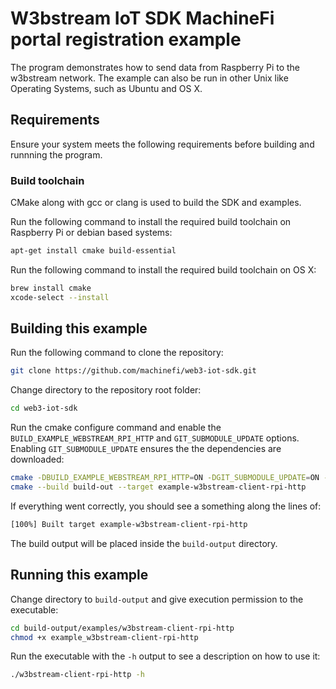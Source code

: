 # W3bstream IoT SDK MachineFi portal registration example

The program demonstrates how to send data from Raspberry Pi to the w3bstream network. The example can also be run in other Unix like Operating Systems, such as Ubuntu and OS X.  

## Requirements

Ensure your system meets the following requirements before building and runnning the program.  

### Build toolchain

CMake along with gcc or clang is used to build the SDK and examples.  

Run the following command to install the required build toolchain on Raspberry Pi or debian based systems:  

```bash
apt-get install cmake build-essential
```  

Run the following command to install the required build toolchain on OS X:  

```bash
brew install cmake
xcode-select --install
```

## Building this example

Run the following command to clone the repository:  

```bash
git clone https://github.com/machinefi/web3-iot-sdk.git
```

Change directory to the repository root folder:  

```bash
cd web3-iot-sdk
```

Run the cmake configure command and enable the `BUILD_EXAMPLE_WEBSTREAM_RPI_HTTP` and `GIT_SUBMODULE_UPDATE` options. Enabling `GIT_SUBMODULE_UPDATE` ensures the the dependencies are downloaded:  

```bash
cmake -DBUILD_EXAMPLE_WEBSTREAM_RPI_HTTP=ON -DGIT_SUBMODULE_UPDATE=ON -S ./ -B ./build-out
cmake --build build-out --target example-w3bstream-client-rpi-http
```

If everything went correctly, you should see a something along the lines of:  

```bash
[100%] Built target example-w3bstream-client-rpi-http
```

The build output will be placed inside the `build-output` directory.  

## Running this example

Change directory to `build-output` and give execution permission to the executable:  

```bash
cd build-output/examples/w3bstream-client-rpi-http
chmod +x example_w3bstream-client-rpi-http
```

Run the executable with the `-h` output to see a description on how to use it:  

```bash
./w3bstream-client-rpi-http -h
```
